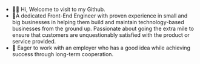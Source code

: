 - 🙋‍♀️ Hi, Welcome to visit to my Github.
- 👀A dedicated Front-End Engineer with proven experience in small and big businesses in helping them build and maintain technology-based businesses from the ground up. Passionate about going the extra mile to ensure that customers are unquestionably satisfied with the product or service provided.
- 💞️ Eager to work with an employer who has a good idea while achieving success through long-term cooperation.
